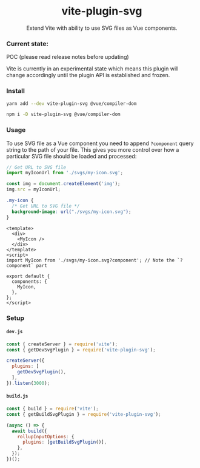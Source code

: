 <h1 align="center">vite-plugin-svg</h1>
<p align="center">Extend Vite with ability to use SVG files as Vue components.</p>

### Current state:
POC (please read release notes before updating)

Vite is currently in an experimental state which means this plugin will change accordingly until the plugin API is established and frozen.

### Install

```bash
yarn add --dev vite-plugin-svg @vue/compiler-dom

npm i -D vite-plugin-svg @vue/compiler-dom
```

### Usage

To use SVG file as a Vue component you need to append `?component` query string to the path of your file.
This gives you more control over how a particular SVG file should be loaded and processed:

```js
// Get URL to SVG file
import myIconUrl from './svgs/my-icon.svg';

const img = document.createElement('img');
img.src = myIconUrl;
```
```css
.my-icon {
  /* Get URL to SVG file */
  background-image: url("./svgs/my-icon.svg");
}
```
```vue
<template>
  <div>
    <MyIcon />
  </div>
</template>
<script>
import MyIcon from './svgs/my-icon.svg?component'; // Note the `?component` part

export default {
  components: {
    MyIcon,
  },
};
</script>
```

### Setup

#### `dev.js`

```js
const { createServer } = require('vite');
const { getDevSvgPlugin } = require('vite-plugin-svg');

createServer({
  plugins: [
    getDevSvgPlugin(),
  ],
}).listen(3000);
```

#### `build.js`

```js
const { build } = require('vite');
const { getBuildSvgPlugin } = require('vite-plugin-svg');

(async () => {
  await build({
    rollupInputOptions: {
      plugins: [getBuildSvgPlugin()],
    },
  });
})();
```
